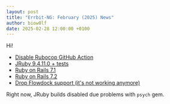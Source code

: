 ```yaml
---
layout: post
title: "Errbit-NG: February (2025) News"
author: biow0lf
date: 2025-02-28 12:00:00 +0100
---
```


Hi!

* [Disable Rubocop GitHub Action](https://github.com/errbit-ng/errbit-ng/pull/249)
* [JRuby 9.4.11.0 + tests](https://github.com/errbit-ng/errbit-ng/pull/261)
* [Ruby on Rails 7.1](https://github.com/errbit-ng/errbit-ng/pull/216)
* [Ruby on Rails 7.2](https://github.com/errbit-ng/errbit-ng/pull/256)
* [Drop Flowdock support (it's not working anymore)](https://github.com/errbit-ng/errbit-ng/pull/313)

Right now, JRuby builds disabled due problems with `psych` gem.
